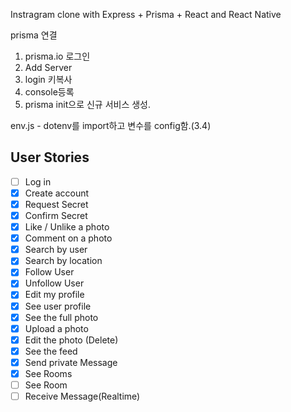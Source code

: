 Instragram clone with Express + Prisma + React and React Native

prisma 연결
1) prisma.io 로그인
2) Add Server
3) login 키복사
4) console등록
5) prisma init으로 신규 서비스 생성.

env.js - dotenv를 import하고 변수를 config함.(3.4)

## User Stories

- [ ] Log in
- [X] Create account
- [X] Request Secret
- [X] Confirm Secret
- [X] Like / Unlike a photo
- [X] Comment on a photo
- [X] Search by user
- [X] Search by location
- [X] Follow User
- [X] Unfollow User
- [X] Edit my profile
- [X] See user profile
- [X] See the full photo
- [X] Upload a photo
- [X] Edit the photo (Delete)
- [X] See the feed
- [X] Send private Message
- [X] See Rooms
- [ ] See Room
- [ ] Receive Message(Realtime)